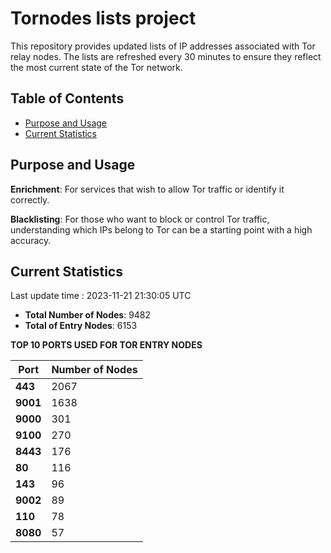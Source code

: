 # Tornodes lists project

This repository provides updated lists of IP addresses associated with Tor relay nodes. The lists are refreshed every 30 minutes to ensure they reflect the most current state of the Tor network.

## Table of Contents

- [Purpose and Usage](#purpose-and-usage)
- [Current Statistics](#current-statistics)


## Purpose and Usage

**Enrichment**: For services that wish to allow Tor traffic or identify it correctly.

**Blacklisting**: For those who want to block or control Tor traffic, understanding which IPs belong to Tor can be a starting point with a high accuracy.

## Current Statistics

Last update time : 2023-11-21 21:30:05 UTC

- **Total Number of Nodes**: 9482
- **Total of Entry Nodes**: 6153

**TOP 10 PORTS USED FOR TOR ENTRY NODES**

| **Port** | **Number of Nodes** |
|------|-----------------|
| **443**   | 2067  |
| **9001**   | 1638  |
| **9000**   | 301  |
| **9100**   | 270  |
| **8443**   | 176  |
| **80**   | 116  |
| **143**   | 96  |
| **9002**   | 89  |
| **110**   | 78  |
| **8080**   | 57  |

